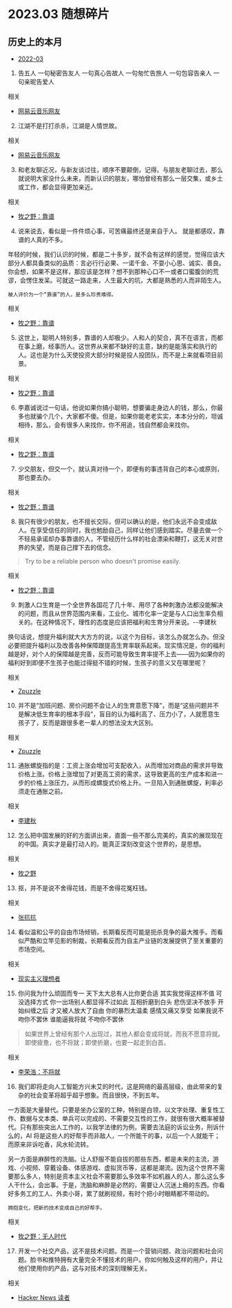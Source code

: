 # 2023.03 随想碎片

## 历史上的本月

- [2022-03](2022.03.md)

1. 告五人
   一句秘密告友人
   一句真心告故人
   一句匆忙告旅人
   一句包容告亲人
   一句亲昵告爱人

相关

- [网易云音乐网友](https://music.163.com/#/album?id=135722821)

2. 江湖不是打打杀杀，江湖是人情世故。

相关

- [网易云音乐网友](https://mp.weixin.qq.com/s/BaRWGjSVq5n-hyhJ4dBdnQ)

3. 和老友聊近况，与新友谈过往，顺序不要颠倒，记得。与朋友老聊过去，那么就说明大家没什么未来，而新认识的朋友，哪怕曾经有那么一层交集，或乡土或工作，都会显得更加亲近。

相关

- [牧之野：靠谱](https://mp.weixin.qq.com/s/UxQm3PVn5f71QLvltpxCaQ)

4. 说来说去，看似是一件件烦心事，可苦痛最终还是来自于人。 就是都感叹，靠谱的人真的不多。

年轻的时候，我们认识的时候，都是二十多岁，就不会有这样的感觉，觉得应该大部分人都具备类似的品质：言必行行必果、一诺千金、不耍小心思、诚实、善良。你会想，如果不是这样，那应该是怎样？想不到那种心口不一或者口蜜腹剑的荒谬，会愣住发呆。可就这一路走来，人生最大的坑，大都是熟悉的人而非陌生人。

`被人评价为一个“靠谱”的人，是多么珍贵难得。`

相关

- [牧之野：靠谱](https://mp.weixin.qq.com/s/UxQm3PVn5f71QLvltpxCaQ)

5. 这世上，聪明人特别多，靠谱的人却极少。人和人的契合，真不在语言，而都在事上磨，经事历人。这世界从来都不缺好的主意，缺的是能落实和执行的人。这也是为什么天使投资大部分时候是投人投团队，而不是上来就看项目前景。

相关

- [牧之野：靠谱](https://mp.weixin.qq.com/s/UxQm3PVn5f71QLvltpxCaQ)

6. 李嘉诚说过一句话，他说如果你搞小聪明，想要骗走身边人的钱，那么，你最多也就骗个几个，大家都不傻。但是，如果你能老老实实，本本分分的，坦诚相待，那么，会有很多人来找你，你不用追，钱自然都会来找你。

相关

- [牧之野：靠谱](https://mp.weixin.qq.com/s/UxQm3PVn5f71QLvltpxCaQ)

7. 少交朋友，但交一个，就认真对待一个，即便有的事违背自己的本心或原则，那也要去办。

相关

- [牧之野：靠谱](https://mp.weixin.qq.com/s/UxQm3PVn5f71QLvltpxCaQ)

8. 我只有很少的朋友，也不擅长交际，但可以确认的是，他们永远不会变成敌人。在享受信任的同时，我也勉励自己，同样让他们感到踏实。尽量去做一个不轻易承诺却办事靠谱的人，不管经历什么样的社会漂染和鞭打，这无关对世界的失望，而是自己撑下去的信念。

> Try to be a reliable person who doesn't promise easily.

相关

- [牧之野：靠谱](https://mp.weixin.qq.com/s/UxQm3PVn5f71QLvltpxCaQ)

9. 刺激人口生育是一个全世界各国花了几十年、用尽了各种刺激办法都没能解决的问题，而且从世界范围内来看，工业化、城市化率一定是与人口出生率负相关的。在这种情况下，理性的态度是应该把福利和生育分开来说。--李建秋

换句话说，想提升福利就大大方方的说，以这个为目标，该怎么办就怎么办。但没必要把提升福利以及改善各种保障跟提高生育率联系起来。现实情况是，你的福利越是好，对个人的保障越是完善，反而可能导致生育率提不上去——因为如果你的福利好到即便不生孩子也能过得挺不错的时候，生孩子的意义又在哪里呢？

相关

- [Zpuzzle​​](https://www.zhihu.com/question/586689972/answer/2917556171)

10. 并不是“加班问题、房价问题不会让人的生育意愿下降”，而是“这些问题并不是解决低生育率的根本手段”，盲目的认为福利高了、压力小了，人就愿意生孩子了，反而是跟很多老一辈人的想法没太大区别。

相关

- [Zpuzzle​​](https://www.zhihu.com/question/586689972/answer/2917556171)

11. 通胀螺旋指的是：工资上涨会增加可支配收入，从而增加对商品的需求并导致价格上涨。价格上涨增加了对更高工资的需求，这导致更高的生产成本和进一步的价格上涨压力，从而形成螺旋式价格上升。一旦陷入到通胀螺旋，利率必须走在通胀之前。

相关

- [李建秋](https://mp.weixin.qq.com/s/p2wy5xAS08f0Pp2sD3KMqQ)

12. 怎么把中国发展的好的方面讲出来，直面一些不那么完美的，真实的展现现在的中国。真实才是最打动人的。能真正深刻改变这个世界的，是思想。

相关

- [牧之野](https://mp.weixin.qq.com/s/OLnRMC1FO-5rxafDvXa-lg)

13. 抠，并不是说不舍得花钱，而是不舍得花冤枉钱。

相关

- [张抗抗](https://mp.weixin.qq.com/s/OLnRMC1FO-5rxafDvXa-lg)

14. 看似温和公平的自由市场倾销，长期看反而可能是扼杀竞争的最大推手。而看似严酷和立竿见影的制裁，长期看反而为自主产业链的发展提供了至关重要的市场空间。

相关

- [现实主义理想者](https://www.zhihu.com/question/587280375/answer/2921295175)

15. 你问我为什么顽固而专一
    天下太大总有人比你更合适
    其实我觉得这样不值 可没选择方式
    你一出场别人都显得不过如此
    互相折磨到白头 悲伤坚决不放手
    开始纠缠之后 才又被人放大了自由
    你的暴烈太温柔 感情又痛又享受
    如果我说不吻你不罢休
    谁能逼我将就 不吻你不罢休

> 如果世界上曾经有那个人出现过，其他人都会变成将就，而我不愿意将就。
> 即使疲惫，也不将就；即使折磨，也要一起走到白首。

相关

- [李荣浩：不将就](https://music.163.com/#/song?id=31654343)

16. 我们即将走向人工智能方兴未艾的时代，这是网络的最高层级，由此带来的复杂的社会变革将超乎超乎想象。而且很快，不到五年。

一方面是大量替代。只要是坐办公室的工种，特别是白领，以文字处理、重复性工作、数据与文本类、单兵可以完成的、不需要交互性的工作，就很有很大概率被替代。只有那些突出人工作的，以我学法律的为例，需要去法庭的诉讼业务，刑诉什么的，AI 将是这些人的好帮手而非敌人，一个所能干的事，以后一个人就能干；而原来非诉吃香，风水轮流转。

另一方面是麻醉性的洗脑。让人舒服不能自拔的那些东西，都是未来的主流，游戏、小视频、穿戴设备、体感游戏、虚拟货币等，这都是潮流。因为这个世界不需要那么多人，特别是资本主义社会不需要那么多效率不如机器人的人，那么这么多人干什么，会出事。于是，洗脑和麻醉是必然的，需要让人沉迷上瘾的东西。你看好多务工的工人、外卖小哥，累了就刷视频，有时个把小时眼睛都不带动的。

`拥抱变化，把新的技术变成自己的好帮手。`

相关

- [牧之野：无人时代](https://mp.weixin.qq.com/s/jwBenHb5XBSYOgNTSDHsOA)

17. 开发一个社交产品，这不是技术问题。而是一个营销问题、政治问题和社会问题。脸书和推特拥有大量完全不懂技术的用户。你如何触及这样的用户，并让他们使用你的产品，这与对技术的深刻理解无关。

相关

- [Hacker News 读者](https://news.ycombinator.com/item?id=34004890)
